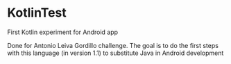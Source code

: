 # KotlinTest
First Kotlin experiment for Android app

Done for Antonio Leiva Gordillo challenge.
The goal is to do the first steps with this language (in version 1.1) to substitute Java in Android development